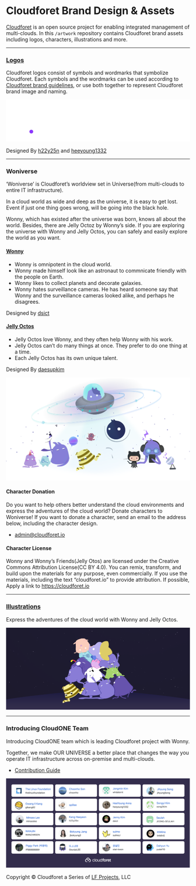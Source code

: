 # Cloudforet Brand Design & Assets

[Cloudforet](https://cloudforet.io) is an open source project for enabling integrated management of multi-clouds. 
In this `/artwork` repository contains Cloudforet brand assets including logos, characters, illustrations and more.


---


### [Logos](logo)

Cloudforet logos consist of symbols and wordmarks that symbolize Cloudforet.
Each symbols and the wordmarks can be used according to [Cloudforet brand guidelines](./logo/brand%20guide), or use both together to represent Cloudforet brand image and naming.

![cloudforet-logo](logo/Cloudforet_logo--primary-horizontal.gif)

Designed By [h22y25n](https://github.com/h22y25n) and [heeyoung1332](https://github.com/heeyoung1332)


---


### Woniverse

‘Woniverse’ is Cloudforet’s worldview set in Universe(from multi-clouds to entire IT infrastructure).

In a cloud world as wide and deep as the universe, it is easy to get lost.
Event if just one thing goes wrong, will be going into the black hole.

Wonny, which has existed after the universe was born, knows all about the world.
Besides, there are Jelly Octoz by Wonny’s side.
If you are exploring the universe with Wonny and Jelly Octos, you can safely and easily explore the world as you want.

#### [Wonny](woniverse/wonny)

* Wonny is omnipotent in the cloud world.
* Wonny made himself look like an astronaut to commnicate friendly with the people on Earth.
* Wonny likes to collect planets and decorate galaxies.
* Wonny hates surveillance cameras. 
He has heard someone say that Wonny and the surveillance cameras looked alike, and perhaps he disagrees.

Designed by [dsict](https://github.com/dsict)

#### [Jelly Octos](woniverse/jellyotos)

* Jelly Octos love Wonny, and they often help Wonny with his work.
* Jelly Octos can’t do many things at once. They prefer to do one thing at a time.
* Each Jelly Octos has its own unique talent.

Designed By [daesupkim](https://github.com/daesupkim)

![wonny-and-friends](illustrations/wonny-and-friends.png)

#### Character Donation 

Do you want to help others better understand the cloud environments and express the adventures of the cloud world?
Donate characters to Woniverse! 
If you want to donate a character, send an email to the address below, including the character design.

* [admin@cloudforet.io](mailto:admin@cloudforet.io)

#### Character License
Wonny and Wonny’s Friends(Jelly Otos) are licensed under the Creative Commons Attribution License(CC BY 4.0). You can remix, transform, and build upon the materials for any purpose, even commercially. If you use the materials, including the text “cloudforet.io” to provide attribution. If possible, Apply a link to https://cloudforet.io


---


### [Illustrations](./illustrations)

Express the adventures of the cloud world with Wonny and Jelly Octos.

![pile-of-jellyotos-with-bg](illustrations/pile-of-jellyotos-with-bg.png)


---


### Introducing CloudONE Team

Introducing CloudONE team which is leading Cloudforet project with Wonny. 

Together, we make OUR UNIVERSE a better place that
changes the way you operate IT infrastructure across
on-premise and multi-clouds.

* [Contribution Guide](https://cloudforet.io/docs/developers/contribute/)


![cloudone-team-for-cloudforet](cloudone-team-for-cloudforet.png)


Copyright © Cloudforet a Series of [LF Projects](https://www.linuxfoundation.org/), LLC
